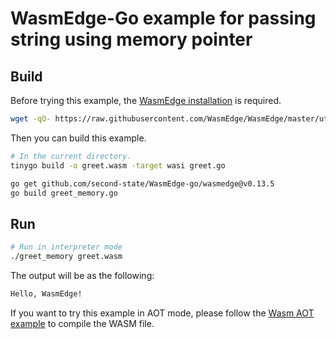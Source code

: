 # WasmEdge-Go example for passing string using memory pointer

## Build

Before trying this example, the [WasmEdge installation](https://wasmedge.org/docs/start/install) is required.

```bash
wget -qO- https://raw.githubusercontent.com/WasmEdge/WasmEdge/master/utils/install.sh | bash -s -- -v 0.13.5
```

Then you can build this example.

```bash
# In the current directory.
tinygo build -o greet.wasm -target wasi greet.go

go get github.com/second-state/WasmEdge-go/wasmedge@v0.13.5
go build greet_memory.go
```

## Run

```bash
# Run in interpreter mode
./greet_memory greet.wasm
```

The output will be as the following:

```bash
Hello, WasmEdge!
```

If you want to try this example in AOT mode, please follow the [Wasm AOT example](https://github.com/second-state/WasmEdge-go-examples/tree/master/go_WasmAOT) to compile the WASM file.
